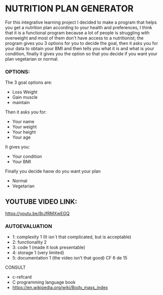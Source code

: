 
#  NUTRITION PLAN GENERATOR
For this integrative learning project I decided to make a program that helps you get a nutrition plan according to your health and preferences, I think that it is a functional program because a lot of people is struggling with overweight and most of them don't have access to a nutritionist; the program gives you 3 options for you to decide the goal, then it asks you for your data to obtain your BMI and then tells you what it is and what is your condition, finally it gives you the option so that you decide if you want your plan vegetarian or normal.
###  OPTIONS:
The 3 goal options are:
  - Loss Weight
  - Gain muscle
  - maintain
  
Then it asks you for:
  - Your name
  - Your weight
  - Your height
  - Your age
 
It gives you:
  - Your condition 
  - Your BMI

Finally you decide haow do you want your plan
  - Normal
  - Vegetarian


## YOUTUBE VIDEO LINK:

https://youtu.be/8rJfRMXwEGQ

### AUTOEVALUATION

  - 1: complexity 1 (It isn´t that complicated, but is acceptable)
  - 2: functionality 2 
  - 3: code 1 (made it look presentable)
  - 4: storage 1 (very limited)
  - 5: documentation 1 (the video isn't that good)
 CF 6 de 15



CONSULT
- c-refcard
- C programming language book
- https://en.wikipedia.org/wiki/Body_mass_index
